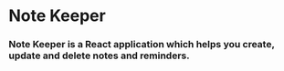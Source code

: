 # Note Keeper
### Note Keeper is a React application which helps you create, update and delete notes and reminders.
